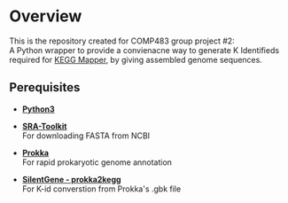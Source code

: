 # Overview
This is the repository created for COMP483 group project #2: <br />
A Python wrapper to provide a convienacne way to generate K Identifieds required for [KEGG Mapper](https://www.genome.jp/kegg/mapper/reconstruct.html), by giving assembled genome sequences. 

## Perequisites
- **[Python3](https://www.python.org/)** <br />

- **[SRA-Toolkit](https://www.ncbi.nlm.nih.gov/sra)** <br />
For downloading FASTA from NCBI <br /> 

- **[Prokka](https://github.com/tseemann/prokka)** <br />
For rapid prokaryotic genome annotation <br />

- **[SilentGene - prokka2kegg](https://github.com/SilentGene/Bio-py/tree/master/prokka2kegg)** <br />
For K-id converstion from Prokka's .gbk file  <br />
